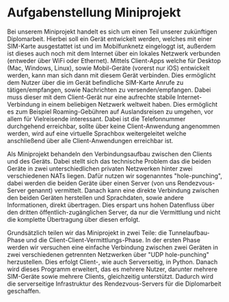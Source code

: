 # Aufgabenstellung Miniprojekt

Bei unserem Miniprojekt handelt es sich um einen Teil unserer zukünftigen Diplomarbeit. Hierbei soll ein Gerät entwickelt werden, welches mit einer SIM-Karte ausgestattet ist und im Mobilfunknetz eingeloggt ist, außerdem ist dieses auch noch mit dem Internet über ein lokales Netzwerk verbunden (entweder über WiFi oder Ethernet). Mittels Client-Apps welche für Desktop (Mac, Windows, Linux), sowie Mobil-Geräte (vorerst nur iOS) entwickelt werden, kann man sich dann mit diesem Gerät verbinden. Dies ermöglicht dem Nutzer über die im Gerät befindliche SIM-Karte Anrufe zu tätigen/empfangen, sowie Nachrichten zu versenden/empfangen. Dabei muss dieser mit dem Client-Gerät nur eine aufrechte stabile Internet-Verbindung in einem beliebigen Netzwerk weltweit haben. Dies ermöglicht es zum Beispiel Roaming-Gebühren auf Auslandsreisen zu umgehen, vor allem für Vielreisende interessant. Dabei ist die Telefonnummer durchgehend erreichbar, sollte über keine Client-Anwendung angenommen werden, wird auf eine virtuelle Sprachbox weitergeleitet welche anschließend über alle Client-Anwendungen erreichbar ist.

Als Miniprojekt behandeln den Verbindungsaufbau zwischen den Clients und des Geräts. Dabei stellt sich das technische Problem das die beiden Geräte in zwei unterschiedlichen privaten Netzwerken hinter zwei verschiedenen NATs liegen. Dafür nutzen wir sogenanntes "hole-punching", dabei werden die beiden Geräte über einen Server (von uns Rendezvous-Server genannt) vermittelt. Danach kann eine direkte Verbindung zwischen den beiden Geräten herstellen und Sprachdaten, sowie andere Informationen, direkt übertragen. Dies erspart uns hohen Datenfluss über den dritten öffentlich-zugänglichen Server, da nur die Vermittlung und nicht die komplette Übertragung über diesen erfolgt.

Grundsätzlich teilen wir das Miniprojekt in zwei Teile: die Tunnelaufbau-Phase und die Client-Client-Vermittlungs-Phase. In der ersten Phase werden wir versuchen eine einfache Verbindung zwischen zwei Geräten in zwei verschiedenen getrennten Netzwerken über "UDP hole-punching" herzustellen. Dies erfolgt Client-, wie auch Serverseitig, in Python. Danach wird dieses Programm erweitert, das es mehrere Nutzer, darunter mehrere SIM-Geräte sowie mehrere Clients, gleichzeitig unterstützt. Dadurch wird die serverseitige Infrastruktur des Rendezvous-Servers für die Diplomarbeit geschaffen.
